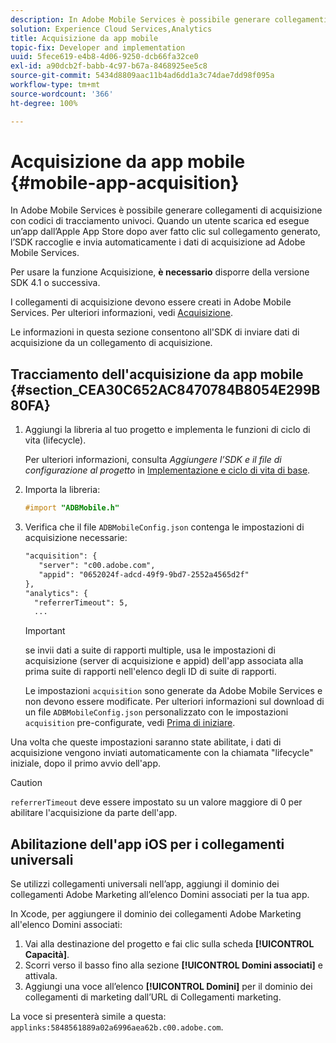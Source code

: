 ```yaml
---
description: In Adobe Mobile Services è possibile generare collegamenti di acquisizione con codici di tracciamento univoci. Quando un utente scarica ed esegue un’app dall’Apple App Store dopo aver fatto clic sul collegamento generato, l’SDK raccoglie e invia automaticamente i dati di acquisizione ad Adobe Mobile Services.
solution: Experience Cloud Services,Analytics
title: Acquisizione da app mobile
topic-fix: Developer and implementation
uuid: 5fece619-e4b8-4d06-9250-dcb66fa32ce0
exl-id: a90dcb2f-babb-4c97-b67a-8468925ee5c8
source-git-commit: 5434d8809aac11b4ad6dd1a3c74dae7dd98f095a
workflow-type: tm+mt
source-wordcount: '366'
ht-degree: 100%

---
```


# Acquisizione da app mobile {#mobile-app-acquisition}

In Adobe Mobile Services è possibile generare collegamenti di acquisizione con codici di tracciamento univoci. Quando un utente scarica ed esegue un’app dall’Apple App Store dopo aver fatto clic sul collegamento generato, l’SDK raccoglie e invia automaticamente i dati di acquisizione ad Adobe Mobile Services.

Per usare la funzione Acquisizione, **è necessario** disporre della versione SDK 4.1 o successiva.

I collegamenti di acquisizione devono essere creati in Adobe Mobile Services. Per ulteriori informazioni, vedi [Acquisizione](/help/using/acquisition-main/acquisition-main.md).

Le informazioni in questa sezione consentono all&#39;SDK di inviare dati di acquisizione da un collegamento di acquisizione.

## Tracciamento dell&#39;acquisizione da app mobile {#section_CEA30C652AC8470784B8054E299B80FA}

1. Aggiungi la libreria al tuo progetto e implementa le funzioni di ciclo di vita (lifecycle).

   Per ulteriori informazioni, consulta *Aggiungere l’SDK e il file di configurazione al progetto* in [Implementazione e ciclo di vita di base](/help/ios/getting-started/dev-qs.md).
1. Importa la libreria:

   ```objective-c
   #import "ADBMobile.h"
   ```

1. Verifica che il file `ADBMobileConfig.json` contenga le impostazioni di acquisizione necessarie:

   ```xml
   "acquisition": { 
      "server": "c00.adobe.com", 
      "appid": "0652024f-adcd-49f9-9bd7-2552a4565d2f" 
   }, 
   "analytics": { 
     "referrerTimeout": 5, 
     ...
   ```

   >[!IMPORTANT]
   >
   >se invii dati a suite di rapporti multiple, usa le impostazioni di acquisizione (server di acquisizione e appid) dell&#39;app associata alla prima suite di rapporti nell&#39;elenco degli ID di suite di rapporti.

   Le impostazioni `acquisition` sono generate da Adobe Mobile Services e non devono essere modificate. Per ulteriori informazioni sul download di un file `ADBMobileConfig.json` personalizzato con le impostazioni `acquisition` pre-configurate, vedi [Prima di iniziare](/help/ios/getting-started/requirements.md).

Una volta che queste impostazioni saranno state abilitate, i dati di acquisizione vengono inviati automaticamente con la chiamata &quot;lifecycle&quot; iniziale, dopo il primo avvio dell&#39;app.

>[!CAUTION]
>
>`referrerTimeout` deve essere impostato su un valore maggiore di 0 per abilitare l&#39;acquisizione da parte dell&#39;app.

## Abilitazione dell&#39;app iOS per i collegamenti universali

Se utilizzi collegamenti universali nell’app, aggiungi il dominio dei collegamenti Adobe Marketing all’elenco Domini associati per la tua app.

In Xcode, per aggiungere il dominio dei collegamenti Adobe Marketing all&#39;elenco Domini associati:

1. Vai alla destinazione del progetto e fai clic sulla scheda **[!UICONTROL Capacità]**.
2. Scorri verso il basso fino alla sezione **[!UICONTROL Domini associati]** e attivala.
3. Aggiungi una voce all’elenco **[!UICONTROL Domini]** per il dominio dei collegamenti di marketing dall’URL di Collegamenti marketing.

La voce si presenterà simile a questa: `applinks:5848561889a02a6996aea62b.c00.adobe.com`.
